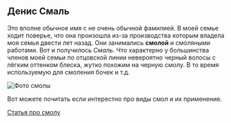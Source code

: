 ## Денис Смаль

Это вполне обычное имя с не очень обычной фамилией. В моей семье ходит поверье, что она произошла из-за производства которым владела моя семья двести лет назад. Они занимались **смолой** и смоляными работами. Вот и получилось _Смаль_. Что характерно у большинства членов моей семьи по отцовской линии невероятно черный волосы с лёгким оттенком блеска, жутко похожим на черную смолу. В то время используемую для смоления бочек и т.д.

![Фото смолы](https://ic.pics.livejournal.com/gorlanovig/77413412/389526/389526_900.jpg)

Вот можете почитать если интерестно про виды смол и их применение.

[Статья про смолу](https://ru.wikipedia.org/wiki/%D0%A1%D0%BC%D0%BE%D0%BB%D0%B0)